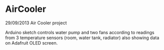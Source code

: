 AirCooler
=========
29/09/2013
Air Cooler project


 Arduino sketch controls water pump and two fans according to readings from 3 temperature sensors (room, water tank, radiator)
also showing data on Adafruit OLED screen.
